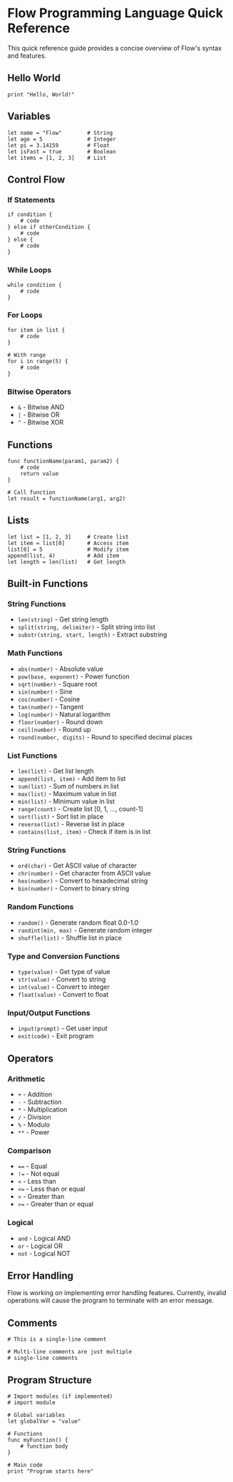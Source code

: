 # Flow Programming Language Quick Reference

This quick reference guide provides a concise overview of Flow's syntax and features.

## Hello World

```flow
print "Hello, World!"
```

## Variables

```flow
let name = "Flow"        # String
let age = 5              # Integer
let pi = 3.14159         # Float
let isFast = true        # Boolean
let items = [1, 2, 3]    # List
```

## Control Flow

### If Statements

```flow
if condition {
    # code
} else if otherCondition {
    # code
} else {
    # code
}
```

### While Loops

```flow
while condition {
    # code
}
```

### For Loops

```flow
for item in list {
    # code
}

# With range
for i in range(5) {
    # code
}
```

### Bitwise Operators
- `&` - Bitwise AND
- `|` - Bitwise OR
- `^` - Bitwise XOR

## Functions

```flow
func functionName(param1, param2) {
    # code
    return value
}

# Call function
let result = functionName(arg1, arg2)
```

## Lists

```flow
let list = [1, 2, 3]     # Create list
let item = list[0]       # Access item
list[0] = 5              # Modify item
append(list, 4)          # Add item
let length = len(list)   # Get length
```

## Built-in Functions

### String Functions
- `len(string)` - Get string length
- `split(string, delimiter)` - Split string into list
- `substr(string, start, length)` - Extract substring

### Math Functions
- `abs(number)` - Absolute value
- `pow(base, exponent)` - Power function
- `sqrt(number)` - Square root
- `sin(number)` - Sine
- `cos(number)` - Cosine
- `tan(number)` - Tangent
- `log(number)` - Natural logarithm
- `floor(number)` - Round down
- `ceil(number)` - Round up
- `round(number, digits)` - Round to specified decimal places

### List Functions
- `len(list)` - Get list length
- `append(list, item)` - Add item to list
- `sum(list)` - Sum of numbers in list
- `max(list)` - Maximum value in list
- `min(list)` - Minimum value in list
- `range(count)` - Create list [0, 1, ..., count-1]
- `sort(list)` - Sort list in place
- `reverse(list)` - Reverse list in place
- `contains(list, item)` - Check if item is in list

### String Functions
- `ord(char)` - Get ASCII value of character
- `chr(number)` - Get character from ASCII value
- `hex(number)` - Convert to hexadecimal string
- `bin(number)` - Convert to binary string

### Random Functions
- `random()` - Generate random float 0.0-1.0
- `randint(min, max)` - Generate random integer
- `shuffle(list)` - Shuffle list in place

### Type and Conversion Functions
- `type(value)` - Get type of value
- `str(value)` - Convert to string
- `int(value)` - Convert to integer
- `float(value)` - Convert to float

### Input/Output Functions
- `input(prompt)` - Get user input
- `exit(code)` - Exit program

## Operators

### Arithmetic
- `+` - Addition
- `-` - Subtraction
- `*` - Multiplication
- `/` - Division
- `%` - Modulo
- `**` - Power

### Comparison
- `==` - Equal
- `!=` - Not equal
- `<` - Less than
- `<=` - Less than or equal
- `>` - Greater than
- `>=` - Greater than or equal

### Logical
- `and` - Logical AND
- `or` - Logical OR
- `not` - Logical NOT

## Error Handling

Flow is working on implementing error handling features. Currently, invalid operations will cause the program to terminate with an error message.

## Comments

```flow
# This is a single-line comment

# Multi-line comments are just multiple
# single-line comments
```

## Program Structure

```flow
# Import modules (if implemented)
# import module

# Global variables
let globalVar = "value"

# Functions
func myFunction() {
    # function body
}

# Main code
print "Program starts here"
```